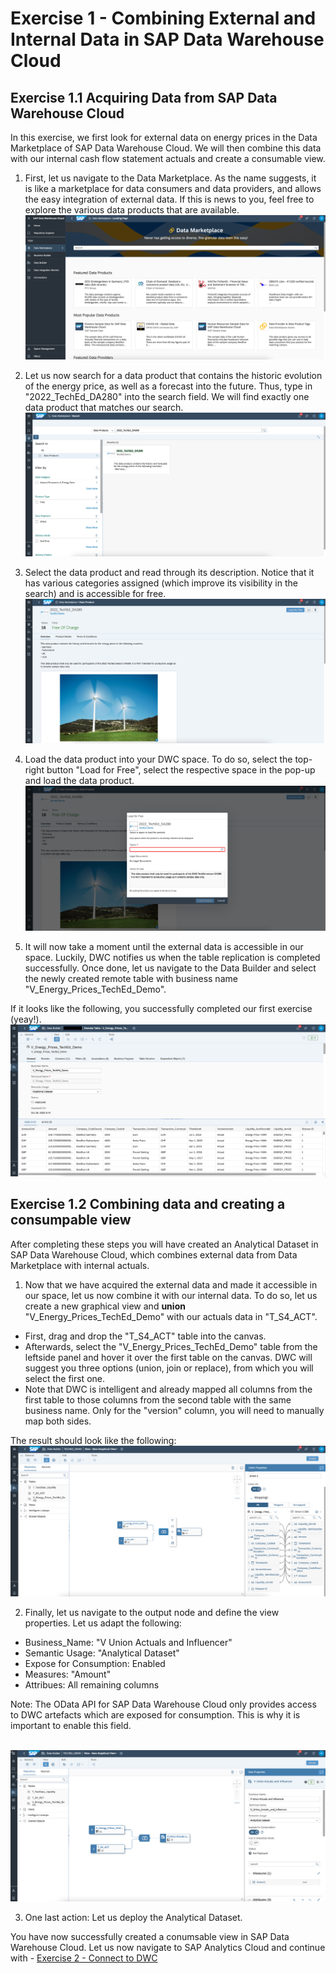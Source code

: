 # Exercise 1 - Combining External and Internal Data in SAP Data Warehouse Cloud

## Exercise 1.1 Acquiring Data from SAP Data Warehouse Cloud

In this exercise, we first look for external data on energy prices in the Data Marketplace of SAP Data Warehouse Cloud. We will then combine this data with our internal cash flow statement actuals and create a consumable view. 

1. First, let us navigate to the Data Marketplace. As the name suggests, it is like a marketplace for data consumers and data providers, and allows the easy integration of external data. If this is news to you, feel free to explore the various data products that are available. 
<br>![](/exercises/1_DataMarketplace/images/01-DM.png)

2. Let us now search for a data product that contains the historic evolution of the energy price, as well as a forecast into the future. Thus, type in "2022_TechEd_DA280" into the search field. We will find exactly one data product that matches our search. 
<br>![](/exercises/1_DataMarketplace/images/02-Search.png)

3. Select the data product and read through its description. Notice that it has various categories assigned (which improve its visibility in the search)  and is accessible for free.
<br>![](/exercises/1_DataMarketplace/images/03-Description.png)

4. Load the data product into your DWC space. To do so, select the top-right button "Load for Free", select the respective space in the pop-up and load the data product.
<br>![](/exercises/1_DataMarketplace/images/04-Load.png)

5. It will now take a moment until the external data is accessible in our space. Luckily, DWC notifies us when the table replication is completed successfully. Once done, let us navigate to the Data Builder and select the newly created remote table with business name "V_Energy_Prices_TechEd_Demo". 

If it looks like the following, you successfully completed our first exercise (yeay!). 
<br>![](/exercises/1_DataMarketplace/images/05-Preview.png)


## Exercise 1.2 Combining data and creating a consumpable view

After completing these steps you will have created an Analytical Dataset in SAP Data Warehouse Cloud, which combines external data from Data Marketplace with internal actuals. 

1. Now that we have acquired the external data and made it accessible in our space, let us now combine it with our internal data. To do so, let us create a new graphical view and **union** "V_Energy_Prices_TechEd_Demo" with our actuals data in "T_S4_ACT". 

- First, drag and drop the "T_S4_ACT" table into the canvas. 
- Afterwards, select the "V_Energy_Prices_TechEd_Demo" table from the leftside panel and hover it over the first table on the canvas. DWC will suggest you three options (union, join or replace), from which you will select the first one.
- Note that DWC is intelligent and already mapped all columns from the first table to those columns from the second table with the same business name. Only for the "version" column, you will need to manually map both sides. 

The result should look like the following: 
<br>![](/exercises/1_DataMarketplace/images/06-Union.png)

2. Finally, let us navigate to the output node and define the view properties. Let us adapt the following: 

  - Business_Name: "V Union Actuals and Influencer"
  - Semantic Usage: "Analytical Dataset"
  - Expose for Consumption: Enabled
  - Measures: "Amount"
  - Attribues: All remaining columns 

Note: The OData API for SAP Data Warehouse Cloud only provides access to DWC artefacts which are exposed for consumption. This is why it is important to enable this field. 

<br>![](/exercises/1_DataMarketplace/images/07-ADS.png)

3. One last action: Let us deploy the Analytical Dataset. 

You have now successfully created a conumsable view in SAP Data Warehouse Cloud. Let us now navigate to SAP Analytics Cloud and continue with - [Exercise 2 - Connect to DWC](../2_Connect_to_DWC/README.md)


